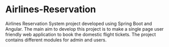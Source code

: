 # Airlines-Reservation

Airlines Reservation System project developed using Spring Boot and Angular. The main aim to develop this project is to make a single page user friendly web application to book the domestic flight tickets. The project contains different modules for admin and users.
